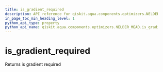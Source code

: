 ```yaml
---
title: is_gradient_required
description: API reference for qiskit.aqua.components.optimizers.NELDER_MEAD.is_gradient_required
in_page_toc_min_heading_level: 1
python_api_type: property
python_api_name: qiskit.aqua.components.optimizers.NELDER_MEAD.is_gradient_required
---
```


# is\_gradient\_required

Returns is gradient required

